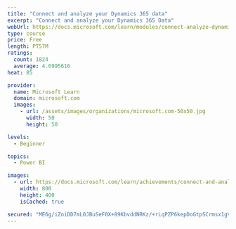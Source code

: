 ```yaml
---
title: "Connect and analyze your Dynamics 365 data​"
excerpt: "Connect and analyze your Dynamics 365 Data​"
webUrl: https://docs.microsoft.com/learn/modules/connect-analyze-dynamics-365-data/
type: course
price: Free
length: PT57M
ratings:
  count: 1824
  average: 4.6995616
heat: 85

provider:
  name: Microsoft Learn
  domain: microsoft.com
  images:
    - url: /assets/images/organizations/microsoft.com-50x50.jpg
      width: 50
      height: 50

levels:
  - Beginner

topics:
  - Power BI

images:
  - url: https://docs.microsoft.com/learn/achievements/connect-and-analyze-your-microsoft-dynamics-365-data-social.png
    width: 800
    height: 400
    isCached: true

secured: "ME6g/iZoiDD7mL0JBuSeF0X+89KbvddNRKz/+rLqPZP6kepDoGtpSCrmsx1gVoDGykIL9L0CGR91vajGhGbFbJMSFRWDlXWEgx9nNsQkKxq4MQyz3EZsG/y5yYSRIoozxt+X/Mux43XUBc+gDH4Ed2zYf/ZhgYG4/4Anw/KOmjQ4WA+UvUohuk9nhN7d6KsSRFgKQPsGdgKhsGWsjP8hJ4sCBwFCkuodTRH3xdox/m7erIvHfS1yl4jGkMDWgtz+kKzyNY/LDXrJKsaiI7YQcQoxJhu7M3slZ76Bv6RWos7v513ghHHX4ArVFq8syJTtQMDgruwwDlQv4m8FidUSqOjmL7wbmDEbBYl1iWyDWsZo/omtphxWuOvMrH93agaSHhTajYnQBYle5+tHiVaq5WROFWZrYZbz6E1R2Ky1Eaw=;t2Rh0kCFXPWTJAHLFzovjg=="
---
```


